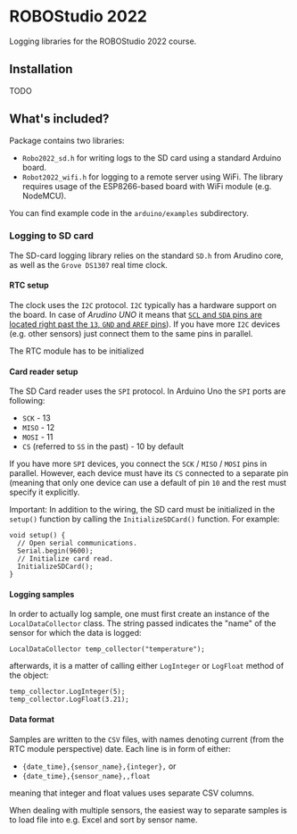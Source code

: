 # ROBOStudio 2022

Logging libraries for the ROBOStudio 2022 course.

## Installation

TODO

## What's included?

Package contains two libraries:

- `Robo2022_sd.h` for writing logs to the SD card using a standard Arduino
  board.
- `Robot2022_wifi.h` for logging to a remote server using WiFi. The library
  requires usage of the ESP8266-based board with WiFi module (e.g. NodeMCU).

You can find example code in the `arduino/examples` subdirectory.

### Logging to SD card

The SD-card logging library relies on the standard `SD.h` from Arudino core,
as well as the `Grove DS1307` real time clock.

#### RTC setup

The clock uses the `I2C` protocol. `I2C` typically has a hardware support on the
board. In case of *Arudino UNO* it means that [`SCL` and `SDA` pins are located
right past the `13`, `GND` and `AREF` pins](
https://docs.arduino.cc/static/5fa18e7fb884a8f6381a54dae4d87551/29114/uno-i2c.png)).
If you have more `I2C` devices (e.g. other sensors) just connect them to the
same pins in parallel.

The RTC module has to be initialized

#### Card reader setup

The SD Card reader uses the `SPI` protocol. In Arduino Uno the `SPI` ports are
following:
- `SCK` - 13
- `MISO` - 12
- `MOSI` - 11
- `CS` (referred to `SS` in the past) - 10 by default

If you have more `SPI` devices, you connect the `SCK` / `MISO` / `MOSI` pins in
parallel. However, each device must have its `CS` connected to a separate pin
(meaning that only one device can use a default of pin `10` and the rest must
specify it explicitly.

Important: In addition to the wiring, the SD card must be initialized in the
`setup()` function by calling the `InitializeSDCard()` function. For example:

```
void setup() {
  // Open serial communications.
  Serial.begin(9600);
  // Initialize card read.
  InitializeSDCard();
}
```

#### Logging samples

In order to actually log sample, one must first create an instance of the
`LocalDataCollector` class. The string passed indicates the "name" of the sensor
for which the data is logged:

```
LocalDataCollector temp_collector("temperature");
```

afterwards, it is a matter of calling either `LogInteger` or `LogFloat` method of the object:

```
temp_collector.LogInteger(5);
temp_collector.LogFloat(3.21);
```

#### Data format

Samples are written to the `CSV` files, with names denoting current (from the
RTC module perspective) date. Each line is in form of either:
- `{date_time},{sensor_name},{integer},`
or
- `{date_time},{sensor_name},,float`

meaning that integer and float values uses separate CSV columns.

When dealing with multiple sensors, the easiest way to separate samples is to
load file into e.g. Excel and sort by sensor name.
